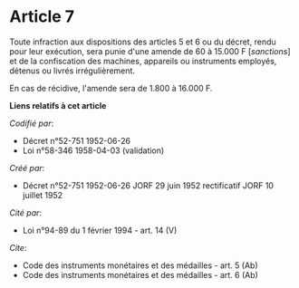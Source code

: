 # Article 7

Toute infraction aux dispositions des articles 5 et 6 ou du décret, rendu pour leur exécution, sera punie d'une amende de 60
à 15.000 F [*sanctions*] et de la confiscation des machines, appareils ou instruments employés, détenus ou livrés
irrégulièrement.

En cas de récidive, l'amende sera de 1.800 à 16.000 F.

**Liens relatifs à cet article**

_Codifié par_:

  - Décret n°52-751 1952-06-26
  - Loi n°58-346 1958-04-03 (validation)

_Créé par_:

  - Décret n°52-751 1952-06-26 JORF 29 juin 1952 rectificatif JORF 10 juillet 1952

_Cité par_:

  - Loi n°94-89 du 1 février 1994 - art. 14 (V)

_Cite_:

  - Code des instruments monétaires et des médailles - art. 5 (Ab)
  - Code des instruments monétaires et des médailles - art. 6 (Ab)
